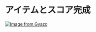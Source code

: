 # アイテムとスコア完成

[![Image from Gyazo](https://i.gyazo.com/b3e6d9e92efcf87ce8782539fdad4ee6.png)](https://gyazo.com/b3e6d9e92efcf87ce8782539fdad4ee6)
